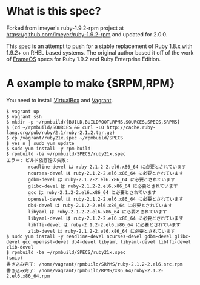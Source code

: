 # What is this spec?

Forked from imeyer's ruby-1.9.2-rpm project at https://github.com/imeyer/ruby-1.9.2-rpm and updated for 2.0.0.

This spec is an attempt to push for a stable replacement of Ruby 1.8.x with 1.9.2+ on RHEL based systems. The original author based it off of the work of [FrameOS](http://www.frameos.org) specs for Ruby 1.9.2 and Ruby Enterprise Edition.

# A example to make {SRPM,RPM}

You need to install [VirtualBox](https://www.virtualbox.org/) and [Vagrant](http://www.vagrantup.com/).

```
$ vagrant up
$ vagrant ssh
$ mkdir -p ~/rpmbuild/{BUILD,BUILDROOT,RPMS,SOURCES,SPECS,SRPMS}
$ (cd ~/rpmbuild/SOURCES && curl -LO http://cache.ruby-lang.org/pub/ruby/2.1/ruby-2.1.2.tar.gz)
$ cp /vagrant/ruby21x.spec ~/rpmbuild/SPECS
$ yes n | sudo yum update
$ sudo yum install -y rpm-build
$ rpmbuild -ba ~/rpmbuild/SPECS/ruby21x.spec
エラー: ビルド依存性の失敗:
        readline-devel は ruby-2.1.2-2.el6.x86_64 に必要とされています
        ncurses-devel は ruby-2.1.2-2.el6.x86_64 に必要とされています
        gdbm-devel は ruby-2.1.2-2.el6.x86_64 に必要とされています
        glibc-devel は ruby-2.1.2-2.el6.x86_64 に必要とされています
        gcc は ruby-2.1.2-2.el6.x86_64 に必要とされています
        openssl-devel は ruby-2.1.2-2.el6.x86_64 に必要とされています
        db4-devel は ruby-2.1.2-2.el6.x86_64 に必要とされています
        libyaml は ruby-2.1.2-2.el6.x86_64 に必要とされています
        libyaml-devel は ruby-2.1.2-2.el6.x86_64 に必要とされています
        libffi-devel は ruby-2.1.2-2.el6.x86_64 に必要とされています
        zlib-devel は ruby-2.1.2-2.el6.x86_64 に必要とされています
$ sudo yum install -y readline-devel ncurses-devel gdbm-devel glibc-devel gcc openssl-devel db4-devel libyaml libyaml-devel libffi-devel zlib-devel
$ rpmbuild -ba ~/rpmbuild/SPECS/ruby21x.spec
(snip)
書き込み完了: /home/vagrant/rpmbuild/SRPMS/ruby-2.1.2-2.el6.src.rpm
書き込み完了: /home/vagrant/rpmbuild/RPMS/x86_64/ruby-2.1.2-2.el6.x86_64.rpm
```
